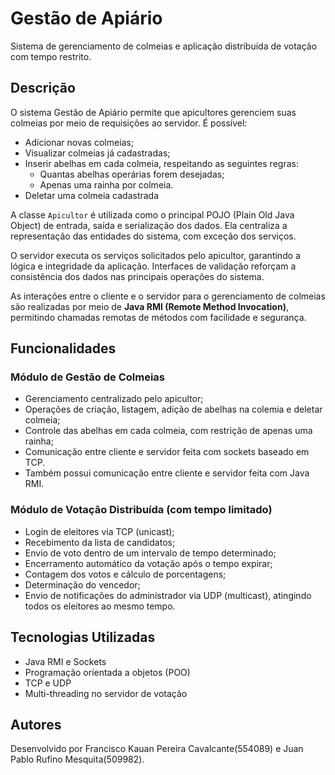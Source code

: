 # Gestão de Apiário

Sistema de gerenciamento de colmeias e aplicação distribuída de votação com tempo restrito.

## Descrição

O sistema Gestão de Apiário permite que apicultores gerenciem suas colmeias por meio de requisições ao servidor. É possível:

- Adicionar novas colmeias;
- Visualizar colmeias já cadastradas;
- Inserir abelhas em cada colmeia, respeitando as seguintes regras:
  - Quantas abelhas operárias forem desejadas;
  - Apenas uma rainha por colmeia.
- Deletar uma colmeia cadastrada

A classe `Apicultor` é utilizada como o principal POJO (Plain Old Java Object) de entrada, saída e serialização dos dados. Ela centraliza a representação das entidades do sistema, com exceção dos serviços.

O servidor executa os serviços solicitados pelo apicultor, garantindo a lógica e integridade da aplicação. Interfaces de validação reforçam a consistência dos dados nas principais operações do sistema.

As interações entre o cliente e o servidor para o gerenciamento de colmeias são realizadas por meio de **Java RMI (Remote Method Invocation)**, permitindo chamadas remotas de métodos com facilidade e segurança.

## Funcionalidades

### Módulo de Gestão de Colmeias

- Gerenciamento centralizado pelo apicultor;
- Operações de criação, listagem, adição de abelhas na colemia e deletar colmeia;
- Controle das abelhas em cada colmeia, com restrição de apenas uma rainha;
- Comunicação entre cliente e servidor feita com sockets baseado em TCP.
- Também possui comunicação entre cliente e servidor feita com Java RMI.

### Módulo de Votação Distribuída (com tempo limitado)

- Login de eleitores via TCP (unicast);
- Recebimento da lista de candidatos;
- Envio de voto dentro de um intervalo de tempo determinado;
- Encerramento automático da votação após o tempo expirar;
- Contagem dos votos e cálculo de porcentagens;
- Determinação do vencedor;
- Envio de notificações do administrador via UDP (multicast), atingindo todos os eleitores ao mesmo tempo.

## Tecnologias Utilizadas

- Java RMI e Sockets
- Programação orientada a objetos (POO)
- TCP e UDP
- Multi-threading no servidor de votação

## Autores

Desenvolvido por Francisco Kauan Pereira Cavalcante(554089) e Juan Pablo Rufino Mesquita(509982).
